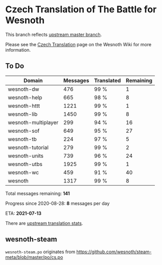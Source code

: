 # Czech Translation of The Battle for Wesnoth

This branch reflects [upstream master branch](https://github.com/wesnoth/wesnoth/tree/master).

Please see the [Czech Translation](https://wiki.wesnoth.org/CzechTranslation) page on the Wesnoth Wiki for more information.

## To Do

Domain | Messages | Translated | Remaining
------ | -------- | ---------- | ---------
wesnoth-dw | 476 | 99 % | 1
wesnoth-help | 665 | 98 % | 8
wesnoth-httt | 1221 | 99 % | 1
wesnoth-lib | 1450 | 99 % | 8
wesnoth-multiplayer | 299 | 94 % | 16
wesnoth-sof | 649 | 95 % | 27
wesnoth-tb | 224 | 97 % | 5
wesnoth-tutorial | 279 | 99 % | 2
wesnoth-units | 739 | 96 % | 24
wesnoth-utbs | 1925 | 99 % | 1
wesnoth-wc | 459 | 91 % | 40
wesnoth | 1317 | 99 % | 8

Total messages remaining: **141**

Progress since 2020-08-28: **8** messages per day

ETA: **2021-07-13**

There are [upstream translation stats](https://www.wesnoth.org/gettext/?view=langs&version=master&lang=cs).

## wesnoth-steam
`wesnoth-steam.po` originates from https://github.com/wesnoth/steam-meta/blob/master/po/cs.po
